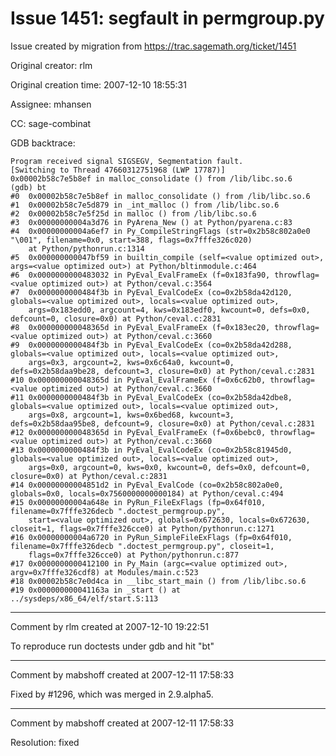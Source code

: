 # Issue 1451: segfault in permgroup.py

Issue created by migration from https://trac.sagemath.org/ticket/1451

Original creator: rlm

Original creation time: 2007-12-10 18:55:31

Assignee: mhansen

CC:  sage-combinat

GDB backtrace:

```
Program received signal SIGSEGV, Segmentation fault.
[Switching to Thread 47660312751968 (LWP 17787)]
0x00002b58c7e5b8ef in malloc_consolidate () from /lib/libc.so.6
(gdb) bt
#0  0x00002b58c7e5b8ef in malloc_consolidate () from /lib/libc.so.6
#1  0x00002b58c7e5d879 in _int_malloc () from /lib/libc.so.6
#2  0x00002b58c7e5f25d in malloc () from /lib/libc.so.6
#3  0x00000000004a3d76 in PyArena_New () at Python/pyarena.c:83
#4  0x00000000004a6ef7 in Py_CompileStringFlags (str=0x2b58c802a0e0 "\001", filename=0x0, start=388, flags=0x7fffe326c020)
    at Python/pythonrun.c:1314
#5  0x000000000047bf59 in builtin_compile (self=<value optimized out>, args=<value optimized out>) at Python/bltinmodule.c:464
#6  0x0000000000483032 in PyEval_EvalFrameEx (f=0x183fa90, throwflag=<value optimized out>) at Python/ceval.c:3564
#7  0x0000000000484f3b in PyEval_EvalCodeEx (co=0x2b58da42d120, globals=<value optimized out>, locals=<value optimized out>, 
    args=0x183edd0, argcount=4, kws=0x183edf0, kwcount=0, defs=0x0, defcount=0, closure=0x0) at Python/ceval.c:2831
#8  0x000000000048365d in PyEval_EvalFrameEx (f=0x183ec20, throwflag=<value optimized out>) at Python/ceval.c:3660
#9  0x0000000000484f3b in PyEval_EvalCodeEx (co=0x2b58da42d288, globals=<value optimized out>, locals=<value optimized out>, 
    args=0x3, argcount=2, kws=0x6c64a0, kwcount=0, defs=0x2b58daa9be28, defcount=3, closure=0x0) at Python/ceval.c:2831
#10 0x000000000048365d in PyEval_EvalFrameEx (f=0x6c62b0, throwflag=<value optimized out>) at Python/ceval.c:3660
#11 0x0000000000484f3b in PyEval_EvalCodeEx (co=0x2b58da42dbe8, globals=<value optimized out>, locals=<value optimized out>, 
    args=0x8, argcount=1, kws=0x6bed68, kwcount=3, defs=0x2b58daa95be8, defcount=9, closure=0x0) at Python/ceval.c:2831
#12 0x000000000048365d in PyEval_EvalFrameEx (f=0x6bebc0, throwflag=<value optimized out>) at Python/ceval.c:3660
#13 0x0000000000484f3b in PyEval_EvalCodeEx (co=0x2b58c81945d0, globals=<value optimized out>, locals=<value optimized out>, 
    args=0x0, argcount=0, kws=0x0, kwcount=0, defs=0x0, defcount=0, closure=0x0) at Python/ceval.c:2831
#14 0x00000000004851d2 in PyEval_EvalCode (co=0x2b58c802a0e0, globals=0x0, locals=0x7560000000000184) at Python/ceval.c:494
#15 0x00000000004a648e in PyRun_FileExFlags (fp=0x64f010, filename=0x7fffe326decb ".doctest_permgroup.py", 
    start=<value optimized out>, globals=0x672630, locals=0x672630, closeit=1, flags=0x7fffe326cce0) at Python/pythonrun.c:1271
#16 0x00000000004a6720 in PyRun_SimpleFileExFlags (fp=0x64f010, filename=0x7fffe326decb ".doctest_permgroup.py", closeit=1, 
    flags=0x7fffe326cce0) at Python/pythonrun.c:877
#17 0x0000000000412100 in Py_Main (argc=<value optimized out>, argv=0x7fffe326cdf8) at Modules/main.c:523
#18 0x00002b58c7e0d4ca in __libc_start_main () from /lib/libc.so.6
#19 0x000000000041163a in _start () at ../sysdeps/x86_64/elf/start.S:113
```



---

Comment by rlm created at 2007-12-10 19:22:51

To reproduce run doctests under gdb and hit "bt"


---

Comment by mabshoff created at 2007-12-11 17:58:33

Fixed by #1296, which was merged in 2.9.alpha5.


---

Comment by mabshoff created at 2007-12-11 17:58:33

Resolution: fixed
